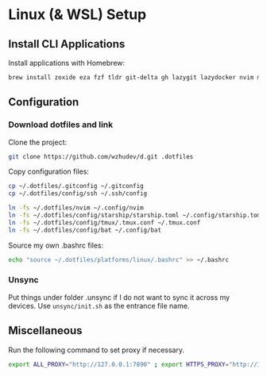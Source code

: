 # Linux (& WSL) Setup

## Install CLI Applications

Install applications with Homebrew:

```bash
brew install zoxide eza fzf tldr git-delta gh lazygit lazydocker nvim mise starship tree cloc neofetch yazi
```

## Configuration

### Download dotfiles and link

Clone the project:

```sh
git clone https://github.com/wzhudev/d.git .dotfiles
```

Copy configuration files:

```sh
cp ~/.dotfiles/.gitconfig ~/.gitconfig
cp ~/.dotfiles/config/ssh ~/.ssh/config

ln -fs ~/.dotfiles/nvim ~/.config/nvim
ln -fs ~/.dotfiles/config/starship/starship.toml ~/.config/starship.toml
ln -fs ~/.dotfiles/config/tmux/.tmux.conf ~/.tmux.conf
ln -fs ~/.dotfiles/config/bat ~/.config/bat
```

Source my own .bashrc files:

```sh
echo "source ~/.dotfiles/platforms/linux/.bashrc" >> ~/.bashrc
```

### Unsync

Put things under folder .unsync if I do not want to sync it across my devices. Use `unsync/init.sh` as the entrance file name.

## Miscellaneous

Run the following command to set proxy if necessary.

```sh
export ALL_PROXY="http://127.0.0.1:7890" ; export HTTPS_PROXY="http://127.0.0.1:7890" ; export HTTP_PROXY="http://127.0.0.1:7890"
```
